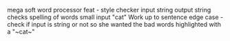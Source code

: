 mega soft word processor
feat - style checker
input string
output string
checks spelling of words
small input "cat"
Work up to sentence
edge case - check if input is string or not
so she wanted the bad words highlighted with a "~cat~"
